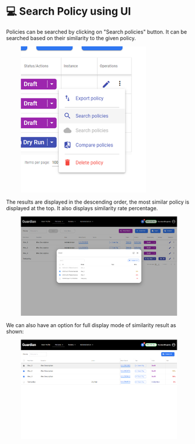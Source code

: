 # 💻 Search Policy using UI

Policies can be searched by clicking on "Search policies" button. It can be searched based on their similarity to the given policy.&#x20;

<figure><img src="../../../../.gitbook/assets/image.png" alt=""><figcaption></figcaption></figure>

The results are displayed in the descending order, the most similar policy is displayed at the top. It also displays similarity rate percentage.

<figure><img src="../../../../.gitbook/assets/image (1).png" alt=""><figcaption></figcaption></figure>

We can also have an option for full display mode of similarity result as shown:

<figure><img src="../../../../.gitbook/assets/image (2).png" alt=""><figcaption></figcaption></figure>
